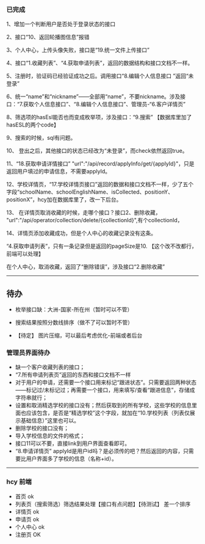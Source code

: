 ### 已完成
 1、增加一个判断用户是否处于登录状态的接口

  2、接口“10、返回轮播图信息”报错 

  3、个人中心，上传头像失败，接口是“19.统一文件上传接口”

  4、接口“1.收藏列表”、“4.获取申请列表”，返回的数据结构和接口文档不一样。

  5、注册时，验证码已经验证成功之后。调用接口“8.编辑个人信息接口 ”返回“未登录”

  6、统一“name”和“nickname”——全部用“name”，不要nickname。涉及接口：“7.获取个人信息接口”、“8.编辑个人信息接口”、管理员-“6.客户详情页”

  8、筛选项的hasEsl能否也而变成枚举项，涉及接口：“9.搜索” 【数据库里加了hasESL的两个code】

  9、搜索的时候，sql有问题。

  10、 登出之后，其他接口的状态已经改为“未登录”，而check依然返回true。

  11、“18.获取申请详情接口” "url":"/api/record/applyInfo/get/{applyId}"，只是返回用户填过的申请信息，不需要applyId。

  12、学校详情页，“17.学校详情页接口”返回的数据和接口文档不一样，少了五个字段“schoolName、schoolEnglishName、isCollected、positionY、positionX”，hcy加在数据库里了，改一下后台。

  13、 在详情页取消收藏的时候，走哪个接口？接口2、删除收藏， "url":"/api/operator/collection/delete/{collectionId}",有个collectionId，

  14、详情页添加收藏成功，但是个人中心的收藏记录没有这条。

 “4.获取申请列表”，只有一条记录但是返回的pageSize是10. 【这个改不改都行，前端可以处理】

  在个人中心，取消收藏，返回了“删除错误”，涉及接口“2.删除收藏”
 ***


## 待办
* 枚举接口缺：大洲-国家-所在州（暂时可以不管）

* 搜索结果按照分数线排序（做不了可以暂时不管）

* 【待定】 图片压缩，可以最后考虑优化-前端或者后台


### 管理员界面待办

* 缺一个客户收藏列表的接口；
* “7.所有申请列表页”返回的东西和接口文档不一样
* 对于用户的申请，还需要一个接口用来标记“跟进状态”。只需要返回两种状态——标记过/未标记过；再需要一个接口，用来填写/查看“跟进信息”，存储成字符串就行；
* 设置和取消精选学校的接口没有；然后获取到的所有学校，这些学校的信息里面也应该包含，是否是“精选学校”这个字段，就加在“10.学校列表（列表仅展示基础信息）”这里也可以。
* 删除学校的接口没有；
* 导入学校信息的文件的格式；
* 接口11可以不要，直接link到用户界面查看即可。
* “8.申请详情页” applyId是用户id吗？是必须传的吧？然后返回的内容，只需要比用户界面多了学校的信息（名称+id）。

*** 

### hcy 前端
*  首页 ok
* 列表页（搜索筛选）筛选结果处理【接口有点问题】【待测试】  差一个排序
* 详情页 ok
* 申请页 ok 
* 个人中心 ok
* 注册页 OK
